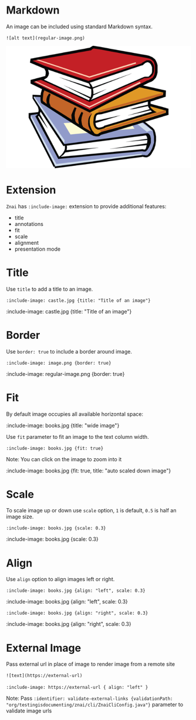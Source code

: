 # Markdown

An image can be included using standard Markdown syntax.

    ![alt text](regular-image.png)

![alt text](regular-image.png)

# Extension

`Znai` has `:include-image:` extension to provide additional features:
* title
* annotations
* fit 
* scale
* alignment
* presentation mode

# Title

Use `title` to add a title to an image.

    :include-image: castle.jpg {title: "Title of an image"}
    
:include-image: castle.jpg {title: "Title of an image"}

# Border

Use `border: true` to include a border around image.

    :include-image: image.png {border: true}
    
:include-image: regular-image.png {border: true}

# Fit

By default image occupies all available horizontal space:

:include-image: books.jpg {title: "wide image"}

Use `fit` parameter to fit an image to the text column width.

    :include-image: books.jpg {fit: true}

Note: You can click on the image to zoom into it

:include-image: books.jpg {fit: true, title: "auto scaled down image"}

# Scale

To scale image up or down use `scale` option, `1` is default, `0.5` is half an image size.   
    
    :include-image: books.jpg {scale: 0.3}

:include-image: books.jpg {scale: 0.3}

# Align

Use `align` option to align images left or right. 

    :include-image: books.jpg {align: "left", scale: 0.3}
    
:include-image: books.jpg {align: "left", scale: 0.3}

    :include-image: books.jpg {align: "right", scale: 0.3}
    
:include-image: books.jpg {align: "right", scale: 0.3}

# External Image

Pass external url in place of image to render image from a remote site 

    ![text](https://external-url)

    :include-image: https://external-url { align: "left" }

Note: Pass `:identifier: validate-external-links {validationPath: "org/testingisdocumenting/znai/cli/ZnaiCliConfig.java"}` parameter to validate image urls